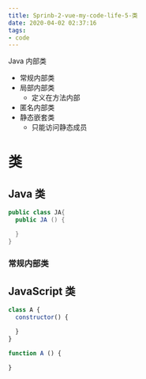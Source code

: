 ```yaml
---
title: Sprinb-2-vue-my-code-life-5-类
date: 2020-04-02 02:37:16
tags:
- code
---
```


Java 内部类
- 常规内部类
- 局部内部类
  - 定义在方法内部
- 匿名内部类
- 静态嵌套类
  - 只能访问静态成员



# 类

## Java 类

``` java
public class JA{
  public JA () {

  }
}
```

### 常规内部类


## JavaScript 类

``` JavaScript
class A {
  constructor() {

  }
}

function A () {

}

```
